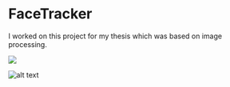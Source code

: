 # FaceTracker
I worked on this project for my thesis which was based on image processing.

![](https://imgur.com/CctwtLx)

![alt text](https://imgur.com/CctwtLx)

